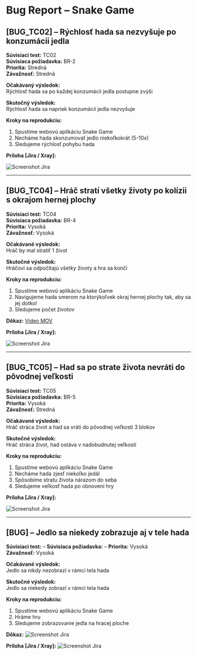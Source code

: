 # Bug Report – Snake Game

## [BUG_TC02] – Rýchlosť hada sa nezvyšuje po konzumácii jedla

**Súvisiaci test:** TC02  
**Súvisiaca požiadavka:** BR-2  
**Priorita:** Stredná  
**Závažnosť:** Stredná 

**Očakávaný výsledok:**  
  Rýchlosť hada sa po každej konzumácii jedla postupne zvýši

**Skutočný výsledok:**  
  Rýchlosť hada sa napriek konzumácii jedla nezvyšuje

**Kroky na reprodukciu:**

  1. Spustíme webovú aplikáciu Snake Game
  2. Necháme hada skonzumovať jedlo niekoľkokrát (5-10x)
  3. Sledujeme rýchlosť pohybu hada

**Príloha [Jira / Xray]:**
  
  ![Screenshot Jira](./screenshots/jira/ss_Snake_Game_BUG_TC02_Jira.png)

---

## [BUG_TC04] – Hráč stratí všetky životy po kolízii s okrajom hernej plochy

**Súvisiaci test:** TC04  
**Súvisiaca požiadavka:** BR-4  
**Priorita:** Vysoká  
**Závažnosť:** Vysoká

**Očakávané výsledok:**  
  Hráč by mal stratiť 1 život

**Skutočné výsledok:**  
  Hráčovi sa odpočítajú všetky životy a hra sa končí

**Kroky na reprodukciu:**

  1. Spustíme webovú aplikáciu Snake Game
  2. Navigujeme hada smerom na ktorýkoľvek okraj hernej plochy tak, aby sa jej dotkol
  3. Sledujeme počet životov 

**Dôkaz:**
  [Video MOV](./screenshots/Snake_Game_BUG_TC04.mov)

**Príloha [Jira / Xray]:**
  
  ![Screenshot Jira](./screenshots/jira/ss_Snake_Game_BUG_TC04_Jira.png)

---

## [BUG_TC05] – Had sa po strate života nevráti do pôvodnej veľkosti

**Súvisiaci test:** TC05  
**Súvisiaca požiadavka:** BR-5  
**Priorita:** Vysoká  
**Závažnosť:** Stredná 

**Očakávané výsledok:**  
  Hráč stráca život a had sa vráti do pôvodnej veľkosti 3 blokov

**Skutočné výsledok:**  
  Hráč stráca život, had ostáva v nadobudnutej veľkosti

**Kroky na reprodukciu:**
 
  1. Spustíme webovú aplikáciu Snake Game 
  2. Necháme hada zjesť niekoľko jedál
  3. Spôsobíme stratu života nárazom do seba  
  4. Sledujeme veľkosť hada po obnovení hry

**Príloha [Jira / Xray]:**
  
  ![Screenshot Jira](./screenshots/jira/ss_Snake_Game_BUG_TC05_Jira.png)
   
---

## [BUG] – Jedlo sa niekedy zobrazuje aj v tele hada

**Súvisiaci test:** –
**Súvisiaca požiadavka:** –
**Priorita:** Vysoká  
**Závažnosť:** Vysoká

**Očakávané výsledok:**  
  Jedlo sa nikdy nezobrazí v rámci tela hada

**Skutočné výsledok:**  
  Jedlo sa niekedy zobrazí v rámci tela hada

**Kroky na reprodukciu:**
 
  1. Spustíme webovú aplikáciu Snake Game 
  2. Hráme hru 
  3. Sledujeme zobrazovanie jedla na hracej ploche

**Dôkaz:**
  ![Screenshot Jira](./screenshots/Snake_Game_BUG.png)

**Príloha [Jira / Xray]:**
  ![Screenshot Jira](./screenshots/jira/ss_Snake_Game_BUG_Jira.png)
